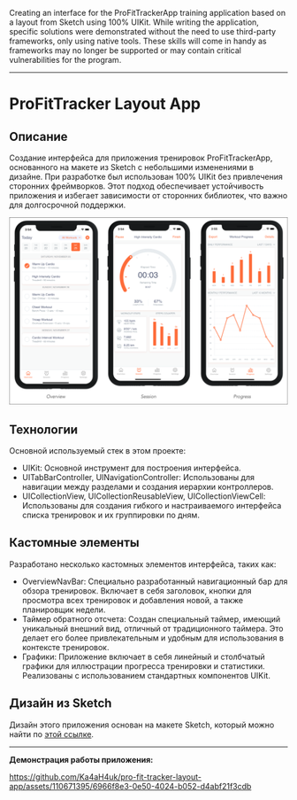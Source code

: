 Creating an interface for the ProFitTrackerApp training application based on a layout from Sketch using 100% UIKit. While writing the application, specific solutions were demonstrated without the need to use third-party frameworks, only using native tools. These skills will come in handy as frameworks may no longer be supported or may contain critical vulnerabilities for the program.

____

# ProFitTracker Layout App

## Описание
Создание интерфейса для приложения тренировок ProFitTrackerApp, основанного на макете из Sketch с небольшими изменениями в дизайне. При разработке был использован 100% UIKit без привлечения сторонних фреймворков. Этот подход обеспечивает устойчивость приложения и избегает зависимости от сторонних библиотек, что важно для долгосрочной поддержки.

![Review](https://github.com/Ka4aH4uk/pro-fit-tracker-layout-app/blob/main/Content/screenshotReview.png)

## Технологии
Основной используемый стек в этом проекте:

- UIKit: Основной инструмент для построения интерфейса.
- UITabBarController, UINavigationController: Использованы для навигации между разделами и создания иерархии контроллеров.
- UICollectionView, UICollectionReusableView, UICollectionViewCell: Использованы для создания гибкого и настраиваемого интерфейса списка тренировок и их группировки по дням.

## Кастомные элементы
Разработано несколько кастомных элементов интерфейса, таких как:
- OverviewNavBar: Специально разработанный навигационный бар для обзора тренировок. Включает в себя заголовок, кнопки для просмотра всех тренировок и добавления новой, а также планировщик недели.
- Таймер обратного отсчета: Создан специальный таймер, имеющий уникальный внешний вид, отличный от традиционного таймера. Это делает его более привлекательным и удобным для использования в контексте тренировок.
- Графики: Приложение включает в себя линейный и столбчатый графики для иллюстрации прогресса тренировки и статистики. Реализованы с использованием стандартных компонентов UIKit.

## Дизайн из Sketch
Дизайн этого приложения основан на макете Sketch, который можно найти по [этой ссылке](https://www.sketchappsources.com/free-source/4298-workout-tracking-app-sketch-freebie-resource.html). 

____

**Демонстрация работы приложения:**

https://github.com/Ka4aH4uk/pro-fit-tracker-layout-app/assets/110671395/6966f8e3-0e50-4024-b052-d4abf21f3cdb
